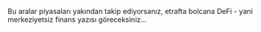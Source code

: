 Bu aralar piyasaları yakından takip ediyorsanız, etrafta bolcana DeFi - yani merkeziyetsiz finans yazısı göreceksiniz... 
